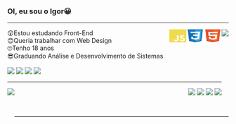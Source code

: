 <h3>OI, eu sou o Igor😀</h3>

  <hr>

<div>
  <img height="150em" src="https://github-readme-stats.vercel.app/api/top-langs/?username=igorchade&layout=compact&langs_count=7&theme=dark" align="right" />
</div>
<div>
  <img align="right" alt="HTML" height="30" width="40" src="https://raw.githubusercontent.com/devicons/devicon/master/icons/html5/html5-original.svg">
  <img align="right" alt="CSS" height="30" width="40" src="https://raw.githubusercontent.com/devicons/devicon/master/icons/css3/css3-original.svg">
  <img align="right" alt="Js" height="30" width="40" src="https://raw.githubusercontent.com/devicons/devicon/master/icons/javascript/javascript-plain.svg">
</div>

<div align="left">
  😲Estou estudando Front-End
   <br>
  😊Queria trabalhar com Web Design
    <br>
  🙄Tenho 18 anos
   <br>
  😎Graduando Análise e Desenvolvimento de Sistemas
  <br><br>
    <a href="https://instagram.com/igorchade" target="_blank"><img src="https://img.shields.io/badge/-Instagram-%23E4405F?style=for-the-badge&logo=instagram&logoColor=white" target="_blank"></a>
    <a href="https://discord.gg/eXM4W5Xc35" target="_blank"><img src="https://img.shields.io/badge/Discord-7289DA?style=for-the-badge&logo=discord&logoColor=white" target="_blank"></a> 
    <a href = "mailto:igorchade@gmail.com"><img src="https://img.shields.io/badge/-Gmail-%23333?style=for-the-badge&logo=gmail&logoColor=white" target="_blank"></a>
    <a href="https://www.linkedin.com/in/igorchade" target="_blank"><img src="https://img.shields.io/badge/-LinkedIn-%230077B5?style=for-the-badge&logo=linkedin&logoColor=white" target="_blank"></a>
</div><hr>

<div>
  <img height="150em" src="https://github-readme-stats.vercel.app/api?username=igorchade&show_icons=true&theme=dark&include_all_commits=true&count_private" align="left" />

<div align="right">
  <img width="120em" src="https://user-images.githubusercontent.com/102318859/180626674-d1df0ec2-4700-466e-ba19-0a1763c80cf8.png">
  <img width="120em" src="https://user-images.githubusercontent.com/102318859/180874981-92107d4a-f73c-4a8a-ac17-437f3842df5b.png">
  <img width="120em" src="https://user-images.githubusercontent.com/102318859/180874978-9523112d-64b6-4963-8d0a-07db235d6478.png">
  <img width="120em" src="https://user-images.githubusercontent.com/102318859/180874968-6bfff768-813f-485e-a062-2c22ccd922e6.png">
</div>
  
</div>

<br><hr>
